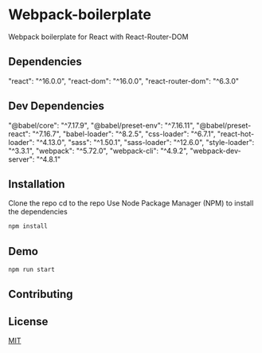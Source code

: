 # Webpack-boilerplate

Webpack boilerplate for React with React-Router-DOM

## Dependencies

"react": "^16.0.0",
"react-dom": "^16.0.0",
"react-router-dom": "^6.3.0"

## Dev Dependencies

"@babel/core": "^7.17.9",
"@babel/preset-env": "^7.16.11",
"@babel/preset-react": "^7.16.7",
"babel-loader": "^8.2.5",
"css-loader": "^6.7.1",
"react-hot-loader": "^4.13.0",
"sass": "^1.50.1",
"sass-loader": "^12.6.0",
"style-loader": "^3.3.1",
"webpack": "^5.72.0",
"webpack-cli": "^4.9.2",
"webpack-dev-server": "^4.8.1"
    
## Installation

Clone the repo
cd to the repo
Use Node Package Manager (NPM) to install the dependencies

```bash
npm install
```

## Demo

```bash
npm run start
```

## Contributing

## License
[MIT](https://choosealicense.com/licenses/mit/)
